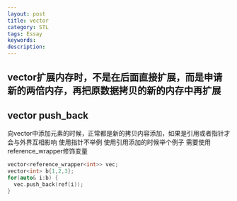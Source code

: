 ```yaml
---
layout: post
title: vector
category: STL
tags: Essay
keywords: 
description: 
---
```


## vector扩展内存时，不是在后面直接扩展，而是申请新的两倍内存，再把原数据拷贝的新的内存中再扩展

## vector push_back
向vector中添加元素的时候，正常都是新的拷贝内容添加，如果是引用或者指针才会与外界互相影响
使用指针不举例
使用引用添加的时候举个例子
需要使用reference_wrapper修饰变量
```cpp
vector<reference_wrapper<int>> vec;
vector<int> b{1,2,3};
for(auto& i:b) {
  vec.push_back(ref(i));
}
```
